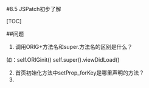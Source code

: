 #8.5 JSPatch初步了解

[TOC]

##问题

1. 调用ORIG+方法名和super.方法名的区别是什么？

如：self.ORIGinit()  self.super().viewDidLoad()

2. 首页初始化方法中setProp_forKey是哪里声明的方法？
3. 




